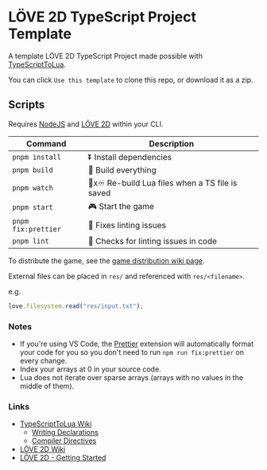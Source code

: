 # LÖVE 2D TypeScript Project Template

A template LÖVE 2D TypeScript Project made possible with [TypeScriptToLua](https://github.com/TypeScriptToLua/TypeScriptToLua).

You can click `Use this template` to clone this repo, or download it as a zip.

## Scripts

Requires [NodeJS](https://nodejs.org/en/download/) and [LÖVE 2D](https://love2d.org/) within your CLI.

| Command                | Description                                      |
| ---------------------- | ------------------------------------------------ |
| `pnpm install`         | ⏬ Install dependencies                          |
| `pnpm build`           | 🔨 Build everything                              |
| `pnpm watch`           | 🔨x♾ Re-build Lua files when a TS file is saved  |
| `pnpm start`           | 🎮 Start the game                                |
| `pnpm fix:prettier`    | 💄 Fixes linting issues                          |
| `pnpm lint`            | 💄 Checks for linting issues in code             |

To distribute the game, see the [game distribution wiki page](https://love2d.org/wiki/Game_Distribution).

External files can be placed in `res/` and referenced with `res/<filename>`.

e.g.

```ts
love.filesystem.read("res/input.txt");
```

### Notes

- If you're using VS Code, the [Prettier](https://marketplace.visualstudio.com/items?itemName=esbenp.prettier-vscode) extension will automatically format your code for you so you don't need to run `npm run fix:prettier` on every change.
- Index your arrays at 0 in your source code.
- Lua does not iterate over sparse arrays (arrays with no values in the middle of them).

### Links

- [TypeScriptToLua Wiki](https://github.com/TypeScriptToLua/TypeScriptToLua/wiki)
  - [Writing Declarations](https://github.com/TypeScriptToLua/TypeScriptToLua/wiki/Writing-Declarations)
  - [Compiler Directives](https://github.com/TypeScriptToLua/TypeScriptToLua/wiki/Compiler-Directives)
- [LÖVE 2D Wiki](https://love2d.org/wiki/Main_Page)
- [LÖVE 2D - Getting Started](https://love2d.org/wiki/Getting_Started)
